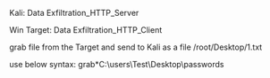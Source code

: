 Kali: Data Exfiltration_HTTP_Server

Win Target: Data Exfiltration_HTTP_Client



grab file from the Target and send to Kali as a file /root/Desktop/1.txt

use below syntax:
grab*C:\users\Test\Desktop\passwords
